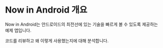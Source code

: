 # Now in Android 개요

Now in Android는 안드로이드의 최전선에 있는 기술을 빠르게 볼 수 있도록 제공하는 예제 앱입니다.

코드를 리뷰하고 왜 이렇게 사용했는지에 대해 분석합니다.
